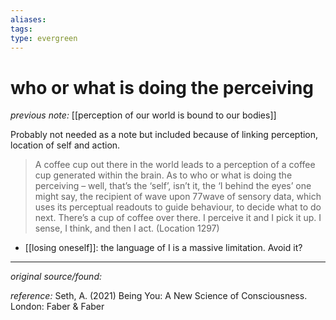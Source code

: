 ```yaml
---
aliases: 
tags: 
type: evergreen
---
```


# who or what is doing the perceiving

_previous note:_ [[perception of our world is bound to our bodies]]

Probably not needed as a note but included because of linking perception, location of self and action.

> A coffee cup out there in the world leads to a perception of a coffee cup generated within the brain. As to who or what is doing the perceiving – well, that’s the ‘self’, isn’t it, the ‘I behind the eyes’ one might say, the recipient of wave upon 77wave of sensory data, which uses its perceptual readouts to guide behaviour, to decide what to do next. There’s a cup of coffee over there. I perceive it and I pick it up. I sense, I think, and then I act. (Location 1297)

- [[losing oneself]]: the language of I is a massive limitation. Avoid it?

---

_original source/found:_ 

_reference:_ Seth, A. (2021) Being You: A New Science of Consciousness. London: Faber & Faber




